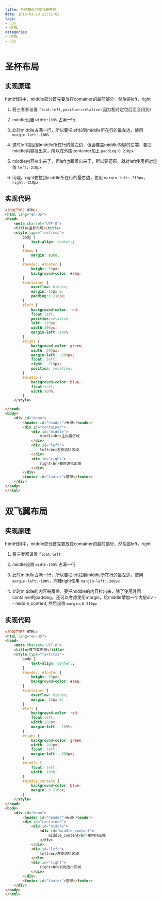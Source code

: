 ```yaml
---
title: 圣杯布局与双飞翼布局
date: 2016-03-28 22:15:02
tags:
- CSS
- HTML
categories:
- HTML
- CSS
---
```


# 圣杯布局

## 实现原理

html代码中，middle部分首先要放在container的最前部分，然后是left，right

1. 将三者都设置 `float:left`, `position:relative` (因为相对定位后面会用到）

2. middle设置 `width:100%` 占满一行

3. 此时middle占满一行，所以要把left拉到middle所在行的最左边，使用 `margin-left:-100%`

4. 这时left拉回到middle所在行的最左边，但会覆盖middle内容的左端，要把middle内容拉出来，所以在外围container加上 `padding:0 210px`

5. middle内容拉出来了，但left也跟着出来了，所以要还原，就对left使用相对定位 `left:-210px`

6. 同理，right要拉到middle所在行的最右边，使用 `margin-left:-210px`，`right:-210px`

## 实现代码

```html
<!DOCTYPE HTML>
<html lang="en-US">
<head>
    <meta charset="UTF-8">
    <title>圣杯布局</title>
    <style type="text/css">
        body {
            text-align: center;;
        }
        #demo {
            margin: auto;
        }
        #header, #footer {
            height: 50px;
            background-color: #aaa;
        }
        #container {
            overflow: hidden;
            margin: 10px 0;
            padding:0 210px;
        }
        #left {
            background-color: red;
            float:left;
            position:relative;
            left:-210px;
            width:200px;
            margin-left:-100%;
        }
        #right {
            background-color: green;
            width: 200px;
            margin-left: -200px;
            float: left;
            right: -210px;
            position: relative;
        }
        #middle {
            background-color: blue;
            float:left;
            width:100%;
        }
    </style>

</head>
<body>
    <div id="demo">
        <header id="header">头部</header>
        <div id="container">
            <div id="middle">
                middle<br>主内容区域
            </div>
            <div id="left">
                left<br>左侧边栏区域
            </div>
            <div id="right">
                right<br>右侧边栏区域
            </div>
        </div>
        <footer id="footer">底部</footer>
    </div>
</body>
</html>
```

# 双飞翼布局

## 实现原理

html代码中，middle部分首先要放在container的最前部分，然后是left，right

1. 将三者都设置 `float:left`

2. middle设置 `width:100%` 占满一行

3. 此时middle占满一行，所以要把left拉到middle所在行的最左边，使用 `margin-left:-100%`，同理right使用 `margin-left:-200px`

4. 此时middle的内容被覆盖，要把middle的内容拉出来，除了使用外围container的padding，还可以考虑使用margin，给middle增加一个内层div -- middle_content, 然后设置 `margin:0 210px`

## 实现代码

```html
<!DOCTYPE HTML>
<html lang="en-US">
<head>
    <meta charset="UTF-8">
    <title>双飞翼布局</title>
    <style type="text/css">
        body {
            text-align: center;;
        }
        #header, #footer {
            height: 50px;
            background-color: #aaa;
        }
        #container {
            overflow: hidden;
            margin: 10px 0;
        }
        #left {
            background-color: red;
            float:left;
            width:200px;
            margin-left: -100%;
        }
        #right {
            background-color: green;
            width: 200px;
            float: left;
            margin-left: -200px;
        }
        #middle {
            float: left;
            width: 100%;
        }
        #middle_content {
            background-color: blue;
            margin: 0 210px;
        }
    </style>
</head>
<body>
    <div id="demo">
        <header id="header">头部</header>
        <div id="container">
            <div id="middle">
                <div id="middle_content">
                    middle_content<br>主内容区域
                </div>
            </div>
            <div id="left">
                left<br>左侧边栏区域
            </div>
            <div id="right">
                right<br>右侧边栏区域
            </div>
        </div>
        <footer id="footer">底部</footer>
    </div>
</body>
</html>
```
